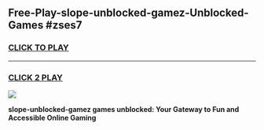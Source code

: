 
## Free-Play-slope-unblocked-gamez-Unblocked-Games #zses7
<h3>
<a href="https://news.freeplayer.one?title=slope-unblocked-gamez&ref=8M">CLICK TO PLAY</a></h3>
<hr>

<h3>
<a href="https://news.freeplayer.one?title=slope-unblocked-gamez&ref=8M">CLICK 2 PLAY</a>
  
</h3>

<a href="https://news.freeplayer.one?title=slope-unblocked-gamez&ref=8M"><img src="https://clearcache.store/games.png"></a>


**slope-unblocked-gamez games unblocked: Your Gateway to Fun and Accessible Online Gaming**
